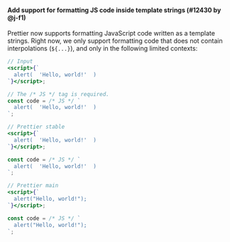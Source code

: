 #### Add support for formatting JS code inside template strings (#12430 by @j-f1)

Prettier now supports formatting JavaScript code written as a template strings. Right now, we only support formatting code that does not contain interpolations (`${...}`), and only in the following limited contexts:

<!-- prettier-ignore -->
```jsx
// Input
<script>{`
  alert(  'Hello, world!'  )
`}</script>;

// The /* JS */ tag is required.
const code = /* JS */ `
  alert(  'Hello, world!'  )
`;

// Prettier stable
<script>{`
  alert(  'Hello, world!'  )
`}</script>;

const code = /* JS */ `
  alert(  'Hello, world!'  )
`;

// Prettier main
<script>{`
  alert("Hello, world!");
`}</script>;

const code = /* JS */ `
  alert("Hello, world!");
`;
```
